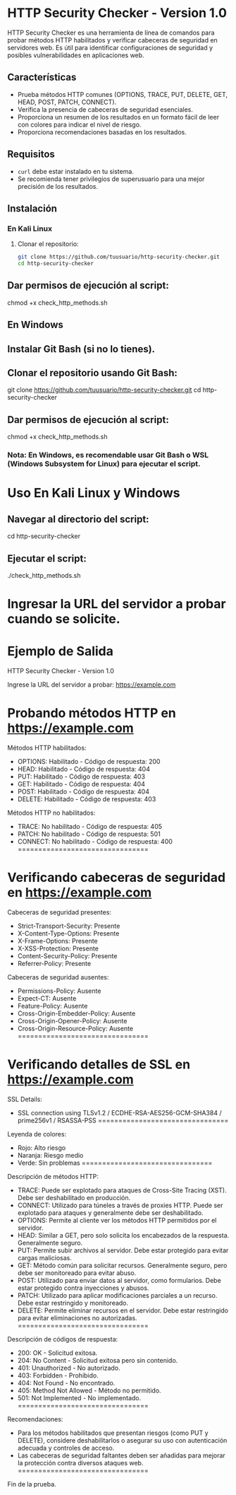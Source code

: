 # HTTP Security Checker - Version 1.0

HTTP Security Checker es una herramienta de línea de comandos para probar métodos HTTP habilitados y verificar cabeceras de seguridad en servidores web. Es útil para identificar configuraciones de seguridad y posibles vulnerabilidades en aplicaciones web.

## Características

- Prueba métodos HTTP comunes (OPTIONS, TRACE, PUT, DELETE, GET, HEAD, POST, PATCH, CONNECT).
- Verifica la presencia de cabeceras de seguridad esenciales.
- Proporciona un resumen de los resultados en un formato fácil de leer con colores para indicar el nivel de riesgo.
- Proporciona recomendaciones basadas en los resultados.

## Requisitos

- `curl` debe estar instalado en tu sistema.
- Se recomienda tener privilegios de superusuario para una mejor precisión de los resultados.

## Instalación

### En Kali Linux

1. Clonar el repositorio:
   ```bash
   git clone https://github.com/tuusuario/http-security-checker.git
   cd http-security-checker
## Dar permisos de ejecución al script:
chmod +x check_http_methods.sh
## En Windows
## Instalar Git Bash (si no lo tienes).

## Clonar el repositorio usando Git Bash:
git clone https://github.com/tuusuario/http-security-checker.git
cd http-security-checker
## Dar permisos de ejecución al script:

chmod +x check_http_methods.sh
### Nota: En Windows, es recomendable usar Git Bash o WSL (Windows Subsystem for Linux) para ejecutar el script.

# Uso En Kali Linux y Windows
## Navegar al directorio del script:
cd http-security-checker
## Ejecutar el script:
./check_http_methods.sh
# Ingresar la URL del servidor a probar cuando se solicite.

Ejemplo de Salida
=================================================================================
HTTP Security Checker - Version 1.0

Ingrese la URL del servidor a probar: https://example.com

Probando métodos HTTP en https://example.com
================================
Métodos HTTP habilitados:
- OPTIONS: Habilitado - Código de respuesta: 200
- HEAD: Habilitado - Código de respuesta: 404
- PUT: Habilitado - Código de respuesta: 403
- GET: Habilitado - Código de respuesta: 404
- POST: Habilitado - Código de respuesta: 404
- DELETE: Habilitado - Código de respuesta: 403

Métodos HTTP no habilitados:
- TRACE: No habilitado - Código de respuesta: 405
- PATCH: No habilitado - Código de respuesta: 501
- CONNECT: No habilitado - Código de respuesta: 400
================================

Verificando cabeceras de seguridad en https://example.com
================================
Cabeceras de seguridad presentes:
- Strict-Transport-Security: Presente
- X-Content-Type-Options: Presente
- X-Frame-Options: Presente
- X-XSS-Protection: Presente
- Content-Security-Policy: Presente
- Referrer-Policy: Presente

Cabeceras de seguridad ausentes:
- Permissions-Policy: Ausente
- Expect-CT: Ausente
- Feature-Policy: Ausente
- Cross-Origin-Embedder-Policy: Ausente
- Cross-Origin-Opener-Policy: Ausente
- Cross-Origin-Resource-Policy: Ausente
================================

Verificando detalles de SSL en https://example.com
================================
SSL Details: 
- SSL connection using TLSv1.2 / ECDHE-RSA-AES256-GCM-SHA384 / prime256v1 / RSASSA-PSS
================================

Leyenda de colores:
- Rojo: Alto riesgo
- Naranja: Riesgo medio
- Verde: Sin problemas
================================

Descripción de métodos HTTP:
- TRACE: Puede ser explotado para ataques de Cross-Site Tracing (XST). Debe ser deshabilitado en producción.
- CONNECT: Utilizado para túneles a través de proxies HTTP. Puede ser explotado para ataques y generalmente debe ser deshabilitado.
- OPTIONS: Permite al cliente ver los métodos HTTP permitidos por el servidor.
- HEAD: Similar a GET, pero solo solicita los encabezados de la respuesta. Generalmente seguro.
- PUT: Permite subir archivos al servidor. Debe estar protegido para evitar cargas maliciosas.
- GET: Método común para solicitar recursos. Generalmente seguro, pero debe ser monitoreado para evitar abuso.
- POST: Utilizado para enviar datos al servidor, como formularios. Debe estar protegido contra inyecciones y abusos.
- PATCH: Utilizado para aplicar modificaciones parciales a un recurso. Debe estar restringido y monitoreado.
- DELETE: Permite eliminar recursos en el servidor. Debe estar restringido para evitar eliminaciones no autorizadas.
================================

Descripción de códigos de respuesta:
- 200: OK - Solicitud exitosa.
- 204: No Content - Solicitud exitosa pero sin contenido.
- 401: Unauthorized - No autorizado.
- 403: Forbidden - Prohibido.
- 404: Not Found - No encontrado.
- 405: Method Not Allowed - Método no permitido.
- 501: Not Implemented - No implementado.
================================

Recomendaciones:
- Para los métodos habilitados que presentan riesgos (como PUT y DELETE), considere deshabilitarlos o asegurar su uso con autenticación adecuada y controles de acceso.
- Las cabeceras de seguridad faltantes deben ser añadidas para mejorar la protección contra diversos ataques web.
================================

Fin de la prueba.

